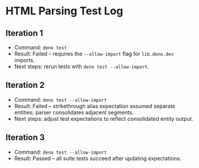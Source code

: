 # HTML Parsing Test Log

## Iteration 1
- Command: `deno test`
- Result: Failed – requires the `--allow-import` flag for `lib.deno.dev` imports.
- Next steps: rerun tests with `deno test --allow-import`.

## Iteration 2
- Command: `deno test --allow-import`
- Result: Failed – strikethrough alias expectation assumed separate entities; parser consolidates adjacent segments.
- Next steps: adjust test expectations to reflect consolidated entity output.

## Iteration 3
- Command: `deno test --allow-import`
- Result: Passed – all suite tests succeed after updating expectations.
